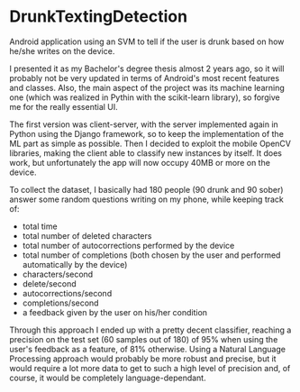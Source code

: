 # DrunkTextingDetection
Android application using an SVM to tell if the user is drunk based on how he/she writes on the device.

I presented it as my Bachelor's degree thesis almost 2 years ago, so it will probably not be very updated in terms of Android's most recent features and classes.
Also, the main aspect of the project was its machine learning one (which was realized in Pythin with the scikit-learn library), so forgive me for the really essential UI.

The first version was client-server, with the server implemented again in Python using the Django framework, so to keep the implementation of the ML part as simple as possible.
Then I decided to exploit the mobile OpenCV libraries, making the client able to classify new instances by itself. It does work, but unfortunately the app will now occupy 40MB or more on the device.

To collect the dataset, I basically had 180 people (90 drunk and 90 sober) answer some random questions writing on my phone, while keeping track of:
  - total time
  - total number of deleted characters
  - total number of autocorrections performed by the device
  - total number of completions (both chosen by the user and performed automatically by the device)
  - characters/second
  - delete/second
  - autocorrections/second
  - completions/second
  - a feedback given by the user on his/her condition

Through this approach I ended up with a pretty decent classifier, reaching a precision on the test set (60 samples out of 180) of 95% when using the user's feedback as a feature, of 81% otherwise.
Using a Natural Language Processing approach would probably be more robust and precise, but it would require a lot more data to get to such a high level of precision and, of course, it would be completely language-dependant.
